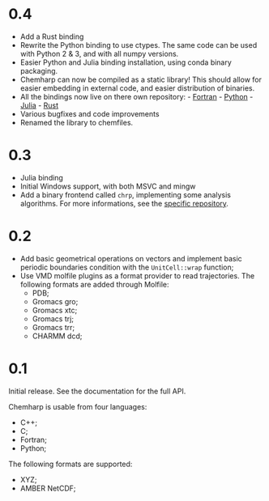 # 0.4

* Add a Rust binding
* Rewrite the Python binding to use ctypes. The same code can be used with Python 2 & 3,
  and with all numpy versions.
* Easier Python and Julia binding installation, using conda binary packaging.
* Chemharp can now be compiled as a static library! This should allow for easier embedding
  in external code, and easier distribution of binaries.
* All the bindings now live on there own repository:
      - [Fortran](https://github.com/Luthaf/Chemharp.f03)
      - [Python](https://github.com/Luthaf/Chemharp.py)
      - [Julia](https://github.com/Luthaf/Chemharp.jl)
      - [Rust](https://github.com/Luthaf/Chemharp.rs)
* Various bugfixes and code improvements
* Renamed the library to chemfiles.

# 0.3

* Julia binding
* Initial Windows support, with both MSVC and mingw
* Add a binary frontend called `chrp`, implementing some analysis algorithms.
  For more informations, see the [specific repository](https://github.com/Luthaf/chrp).

# 0.2

* Add basic geometrical operations on vectors and implement basic periodic boundaries condition with the `UnitCell::wrap` function;
* Use VMD molfile plugins as a format provider to read trajectories. The following formats are
added through Molfile:
    * PDB;
    * Gromacs gro;
    * Gromacs xtc;
    * Gromacs trj;
    * Gromacs trr;
    * CHARMM dcd;

# 0.1

Initial release. See the documentation for the full API.

Chemharp is usable from four languages:

* C++;
* C;
* Fortran;
* Python;

The following formats are supported:

* XYZ;
* AMBER NetCDF;
